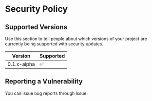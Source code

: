 # Security Policy

## Supported Versions

Use this section to tell people about which versions of your project are
currently being supported with security updates.

| Version       | Supported          |
| ------------- | ------------------ |
| 0.1.x-alpha   | :white_check_mark: |

## Reporting a Vulnerability

You can issue bug reports through Issue.
